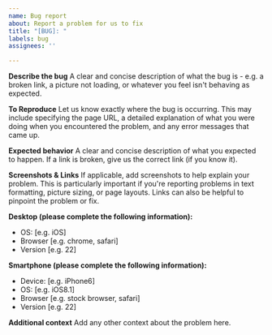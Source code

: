 ```yaml
---
name: Bug report
about: Report a problem for us to fix
title: "[BUG]: "
labels: bug
assignees: ''

---
```


**Describe the bug**
A clear and concise description of what the bug is - e.g. a broken link, a picture not loading, or whatever you feel isn't behaving as expected.

**To Reproduce**
Let us know exactly where the bug is occurring. This may include specifying the page URL, a detailed explanation of what you were doing when you encountered the problem, and any error messages that came up.

**Expected behavior**
A clear and concise description of what you expected to happen. If a link is broken, give us the correct link (if you know it).

**Screenshots & Links**
If applicable, add screenshots to help explain your problem. This is particularly important if you're reporting problems in text formatting, picture sizing, or page layouts. Links can also be helpful to pinpoint the problem or fix.

**Desktop (please complete the following information):**
 - OS: [e.g. iOS]
 - Browser [e.g. chrome, safari]
 - Version [e.g. 22]

**Smartphone (please complete the following information):**
 - Device: [e.g. iPhone6]
 - OS: [e.g. iOS8.1]
 - Browser [e.g. stock browser, safari]
 - Version [e.g. 22]

**Additional context**
Add any other context about the problem here.
